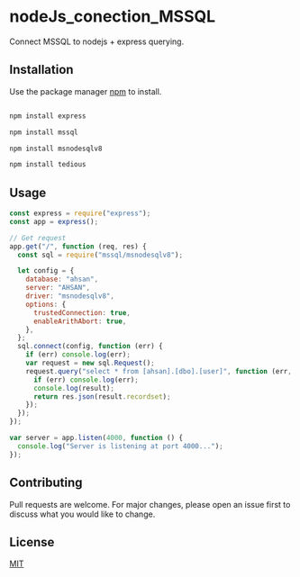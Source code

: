 # nodeJs_conection_MSSQL

Connect MSSQL to nodejs + express querying.

## Installation

Use the package manager [npm](https://www.npmjs.com/) to install.

```bash

npm install express

npm install mssql

npm install msnodesqlv8

npm install tedious

```

## Usage

```javascript
const express = require("express");
const app = express();

// Get request
app.get("/", function (req, res) {
  const sql = require("mssql/msnodesqlv8");

  let config = {
    database: "ahsan",
    server: "AHSAN",
    driver: "msnodesqlv8",
    options: {
      trustedConnection: true,
      enableArithAbort: true,
    },
  };
  sql.connect(config, function (err) {
    if (err) console.log(err);
    var request = new sql.Request();
    request.query("select * from [ahsan].[dbo].[user]", function (err, result) {
      if (err) console.log(err);
      console.log(result);
      return res.json(result.recordset);
    });
  });
});

var server = app.listen(4000, function () {
  console.log("Server is listening at port 4000...");
});

```

## Contributing
Pull requests are welcome. For major changes, please open an issue first to discuss what you would like to change.


## License
[MIT](https://choosealicense.com/licenses/mit/)
